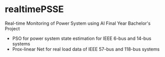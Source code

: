 # realtimePSSE

Real-time Monitoring of Power System using AI
Final Year Bachelor's Project

- PSO for power system state estimation for IEEE 6-bus and 14-bus systems
- Prox-linear Net for real load data of IEEE 57-bus and 118-bus systems
